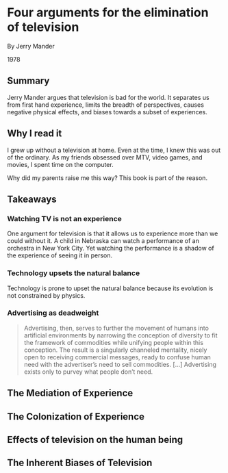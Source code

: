 # Four arguments for the elimination of television

By Jerry Mander

1978

## Summary

Jerry Mander argues that television is bad for the world. It separates us from first hand experience, limits the breadth of perspectives, causes negative physical effects, and biases towards a subset of experiences.

## Why I read it

I grew up without a television at home. Even at the time, I knew this was out of the ordinary. As my friends obsessed over MTV, video games, and movies, I spent time on the computer. 

Why did my parents raise me this way? This book is part of the reason.

## Takeaways

### Watching TV is not an experience

One argument for television is that it allows us to experience more than we could without it. A child in Nebraska can watch a performance of an orchestra in New York City. Yet watching the performance is a shadow of the experience of seeing it in person. 

### Technology upsets the natural balance

Technology is prone to upset the natural balance because its evolution is not constrained by physics. 

### Advertising as deadweight

> Advertising, then, serves to further the movement of humans into artificial environments by narrowing the conception of diversity to fit the framework of commodities while unifying people within this conception. The result is a singularly channeled mentality, nicely open to receiving commercial messages, ready to confuse human need with the advertiser’s need to sell commodities. [...] Advertising exists only to purvey what people don’t need.






## The Mediation of Experience

## The Colonization of Experience

## Effects of television on the human being

## The Inherent Biases of Television

